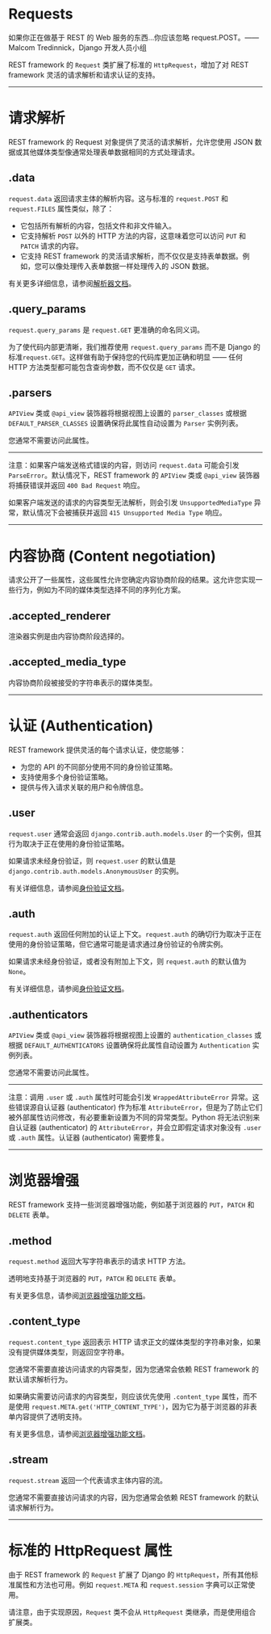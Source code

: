 # Requests
如果你正在做基于 REST 的 Web 服务的东西...你应该忽略 request.POST。—— Malcom Tredinnick，Django 开发人员小组

REST framework 的 `Request` 类扩展了标准的 `HttpRequest`，增加了对 REST framework 灵活的请求解析和请求认证的支持。
***

# 请求解析
REST framework 的 Request 对象提供了灵活的请求解析，允许您使用 JSON 数据或其他媒体类型像通常处理表单数据相同的方式处理请求。

## .data
`request.data` 返回请求主体的解析内容。这与标准的 `request.POST` 和 `request.FILES` 属性类似，除了：

- 它包括所有解析的内容，包括文件和非文件输入。
- 它支持解析 `POST` 以外的 HTTP 方法的内容，这意味着您可以访问 `PUT` 和 `PATCH` 请求的内容。
- 它支持 REST framework 的灵活请求解析，而不仅仅是支持表单数据。例如，您可以像处理传入表单数据一样处理传入的 JSON 数据。

有关更多详细信息，请参阅[解析器文档](http://www.django-rest-framework.org/api-guide/parsers/)。

## .query_params
`request.query_params` 是 `request.GET` 更准确的命名同义词。

为了使代码内部更清晰，我们推荐使用 `request.query_params` 而不是 Django 的标准`request.GET`。这样做有助于保持您的代码库更加正确和明显 —— 任何 HTTP 方法类型都可能包含查询参数，而不仅仅是 `GET` 请求。

## .parsers
`APIView` 类或 `@api_view` 装饰器将根据视图上设置的 `parser_classes` 或根据 `DEFAULT_PARSER_CLASSES` 设置确保将此属性自动设置为 `Parser` 实例列表。

您通常不需要访问此属性。

***
注意：如果客户端发送格式错误的内容，则访问 `request.data` 可能会引发 `ParseError`。默认情况下，REST framework 的 `APIView` 类或 `@api_view` 装饰器将捕获错误并返回 `400 Bad Request` 响应。

如果客户端发送的请求的内容类型无法解析，则会引发 `UnsupportedMediaType` 异常，默认情况下会被捕获并返回 `415 Unsupported Media Type` 响应。
***

# 内容协商 (Content negotiation)
请求公开了一些属性，这些属性允许您确定内容协商阶段的结果。这允许您实现一些行为，例如为不同的媒体类型选择不同的序列化方案。

## .accepted_renderer
渲染器实例是由内容协商阶段选择的。

## .accepted_media_type
内容协商阶段被接受的字符串表示的媒体类型。
***

# 认证 (Authentication)
REST framework 提供灵活的每个请求认证，使您能够：

- 为您的 API 的不同部分使用不同的身份验证策略。
- 支持使用多个身份验证策略。
- 提供与传入请求关联的用户和令牌信息。

## .user
`request.user` 通常会返回 `django.contrib.auth.models.User` 的一个实例，但其行为取决于正在使用的身份验证策略。

如果请求未经身份验证，则 `request.user` 的默认值是 `django.contrib.auth.models.AnonymousUser` 的实例。

有关详细信息，请参阅[身份验证文档](http://www.django-rest-framework.org/api-guide/authentication/)。

## .auth
`request.auth` 返回任何附加的认证上下文。`request.auth` 的确切行为取决于正在使用的身份验证策略，但它通常可能是请求通过身份验证的令牌实例。

如果请求未经身份验证，或者没有附加上下文，则 `request.auth` 的默认值为 `None`。

有关详细信息，请参阅[身份验证文档](http://www.django-rest-framework.org/api-guide/authentication/)。

## .authenticators
`APIView` 类或 `@api_view` 装饰器将根据视图上设置的 `authentication_classes` 或根据 `DEFAULT_AUTHENTICATORS` 设置确保将此属性自动设置为 `Authentication` 实例列表。

您通常不需要访问此属性。

***
注意：调用 `.user` 或 `.auth` 属性时可能会引发 `WrappedAttributeError` 异常。这些错误源自认证器 (authenticator) 作为标准 `AttributeError`，但是为了防止它们被外部属性访问修改，有必要重新设置为不同的异常类型。Python 将无法识别来自认证器 (authenticator) 的 `AttributeError`，并会立即假定请求对象没有 `.user` 或 `.auth` 属性。认证器 (authenticator) 需要修复。
***

# 浏览器增强
REST framework 支持一些浏览器增强功能，例如基于浏览器的 `PUT`，`PATCH` 和 `DELETE` 表单。

## .method
`request.method` 返回大写字符串表示的请求 HTTP 方法。

透明地支持基于浏览器的 `PUT`，`PATCH` 和 `DELETE` 表单。

有关更多信息，请参阅[浏览器增强功能文档](http://www.django-rest-framework.org/topics/browser-enhancements/)。

## .content_type
`request.content_type` 返回表示 HTTP 请求正文的媒体类型的字符串对象，如果没有提供媒体类型，则返回空字符串。

您通常不需要直接访问请求的内容类型，因为您通常会依赖 REST framework 的默认请求解析行为。

如果确实需要访问请求的内容类型，则应该优先使用 `.content_type` 属性，而不是使用 `request.META.get('HTTP_CONTENT_TYPE')`，因为它为基于浏览器的非表单内容提供了透明支持。

有关更多信息，请参阅[浏览器增强功能文档](http://www.django-rest-framework.org/topics/browser-enhancements/)。

## .stream
`request.stream` 返回一个代表请求主体内容的流。

您通常不需要直接访问请求的内容，因为您通常会依赖 REST framework 的默认请求解析行为。
***

# 标准的 HttpRequest 属性
由于 REST framework 的 `Request` 扩展了 Django 的 `HttpRequest`，所有其他标准属性和方法也可用。例如 `request.META` 和 `request.session` 字典可以正常使用。

请注意，由于实现原因，`Request` 类不会从 `HttpRequest` 类继承，而是使用组合扩展类。
